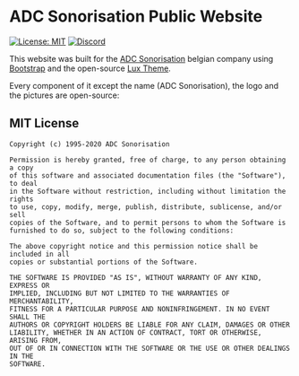 # ADC Sonorisation Public Website
[![License: MIT](https://img.shields.io/badge/License-MIT-green.svg)](https://wylarel.com/mit/)
[![Discord](https://img.shields.io/badge/Chat-Discord-blue)](https://discord.gg/7qvmeh2)
 
This website was built for the [ADC Sonorisation](http://adcsonorisation.be/) belgian company using [Bootstrap](https://github.com/twbs/bootstrap) and the open-source [Lux Theme](https://github.com/thomaspark/bootswatch/tree/master/dist/lux).

Every component of it except the name (ADC Sonorisation), the logo and the pictures are open-source:

## MIT License
```
Copyright (c) 1995-2020 ADC Sonorisation

Permission is hereby granted, free of charge, to any person obtaining a copy
of this software and associated documentation files (the "Software"), to deal
in the Software without restriction, including without limitation the rights
to use, copy, modify, merge, publish, distribute, sublicense, and/or sell
copies of the Software, and to permit persons to whom the Software is
furnished to do so, subject to the following conditions:

The above copyright notice and this permission notice shall be included in all
copies or substantial portions of the Software.

THE SOFTWARE IS PROVIDED "AS IS", WITHOUT WARRANTY OF ANY KIND, EXPRESS OR
IMPLIED, INCLUDING BUT NOT LIMITED TO THE WARRANTIES OF MERCHANTABILITY,
FITNESS FOR A PARTICULAR PURPOSE AND NONINFRINGEMENT. IN NO EVENT SHALL THE
AUTHORS OR COPYRIGHT HOLDERS BE LIABLE FOR ANY CLAIM, DAMAGES OR OTHER
LIABILITY, WHETHER IN AN ACTION OF CONTRACT, TORT OR OTHERWISE, ARISING FROM,
OUT OF OR IN CONNECTION WITH THE SOFTWARE OR THE USE OR OTHER DEALINGS IN THE
SOFTWARE.
```
